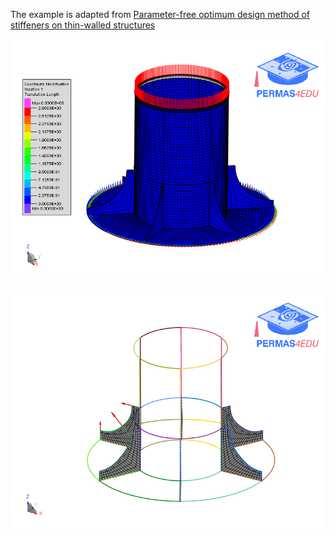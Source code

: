 The example is adapted from [Parameter-free optimum design method of stiffeners on thin-walled structures](https://doi.org/10.1007/s00158-013-0954-1)

![Coordinate modifications](coor_mod.gif "Mesh morphing of stiffeners")

![Shape basis vectors](shape_basis_vectors.gif "Shape basis vectors")
